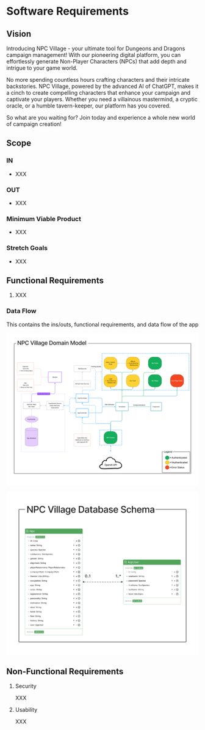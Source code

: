 # Software Requirements

## Vision

Introducing NPC Village - your ultimate tool for Dungeons and Dragons campaign management! With our pioneering digital platform, you can effortlessly generate Non-Player Characters (NPCs) that add depth and intrigue to your game world.

No more spending countless hours crafting characters and their intricate backstories. NPC Village, powered by the advanced AI of ChatGPT, makes it a cinch to create compelling characters that enhance your campaign and captivate your players. Whether you need a villainous mastermind, a cryptic oracle, or a humble tavern-keeper, our platform has you covered.

So what are you waiting for? Join today and experience a whole new world of campaign creation!

## Scope

### IN

- XXX

### OUT

- XXX

### Minimum Viable Product

- XXX

### Stretch Goals

- XXX

## Functional Requirements

1. XXX

### Data Flow

This contains the ins/outs, functional requirements, and data flow of the app

![Domain Model of NPC Village](images\npc-village-domain-model.png)

![Database Schema of NPC Village](images\npc-village-database-schema.png)

## Non-Functional Requirements

1. Security

    XXX

2. Usability

    XXX

